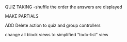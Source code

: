QUIZ TAKING
    -shuffle the order the answers are displayed

MAKE PARTIALS

ADD Delete action to quiz and group controllers

change all block views to simplified "todo-list" view